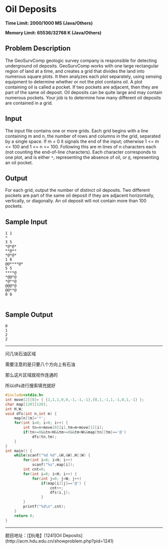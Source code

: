 # Oil Deposits

**Time Limit: 2000/1000 MS (Java/Others)**

**Memory Limit: 65536/32768 K (Java/Others)**

## Problem Description

The GeoSurvComp geologic survey company is responsible for detecting underground oil deposits. GeoSurvComp works with one large rectangular region of land at a time, and creates a grid that divides the land into numerous square plots. It then analyzes each plot separately, using sensing equipment to determine whether or not the plot contains oil. A plot containing oil is called a pocket. If two pockets are adjacent, then they are part of the same oil deposit. Oil deposits can be quite large and may contain numerous pockets. Your job is to determine how many different oil deposits are contained in a grid.

## Input

The input file contains one or more grids. Each grid begins with a line containing m and n, the number of rows and columns in the grid, separated by a single space. If m = 0 it signals the end of the input; otherwise 1 <= m <= 100 and 1 <= n <= 100. Following this are m lines of n characters each (not counting the end-of-line characters). Each character corresponds to one plot, and is either `*`, representing the absence of oil, or `@`, representing an oil pocket.

## Output

For each grid, output the number of distinct oil deposits. Two different pockets are part of the same oil deposit if they are adjacent horizontally, vertically, or diagonally. An oil deposit will not contain more than 100 pockets.

## Sample Input

```
1 1
*
3 5
*@*@*
**@**
*@*@*
1 8
@@****@*
5 5 
****@
*@@*@
*@**@
@@@*@
@@**@
0 0
```
![点击并拖拽以移动](data:image/gif;base64,R0lGODlhAQABAPABAP///wAAACH5BAEKAAAALAAAAAABAAEAAAICRAEAOw==)

## Sample Output

```
0
1
2
2
```
<hr />
问几块石油区域

需要注意的是只要八个方向上有石油

那么这片区域就视作连通的

所以dfs进行搜索填充就好

```cpp
#include<stdio.h>
int move[2][8]= { {1,1,1,0,0,-1,-1,-1},{0,1,-1,1,-1,0,1,-1} };
char map[120][120];
int H,W;
void dfs(int n,int m) {
    map[n][m]='*';
    for(int i=0; i<8; i++) {
        int tn=n+move[0][i],tm=m+move[1][i];
        if(tn>=0&&tn<H&&tm>=0&&tm<W&&map[tn][tm]=='@')
            dfs(tn,tm);
    }
}
int main() {
    while(scanf("%d %d",&H,&W),H||W) {
        for(int i=0; i<H; i++)
            scanf("%s",map[i]);
        int cnt=0;
        for(int i=0; i<H; i++) {
            for(int j=0; j<W; j++)
                if(map[i][j]=='@') {
                    cnt++;
                    dfs(i,j);
                }
        }
        printf("%d\n",cnt);
    }
    return 0;
}
```

<hr />
题目地址：[【杭电】[1241]Oil Deposits](http://acm.hdu.edu.cn/showproblem.php?pid=1241)